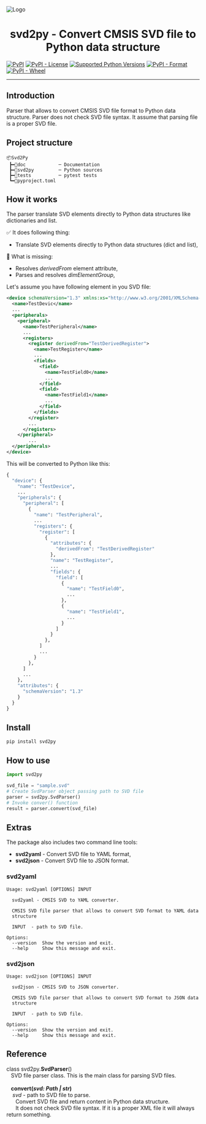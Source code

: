![Logo](https://raw.githubusercontent.com/gembcior/svd2py/main/doc/logo.svg)

<h1 align="center">svd2py - Convert CMSIS SVD file to Python data structure</h1>

[![PyPI](https://img.shields.io/pypi/v/svd2py?label=svd2py)](https://pypi.org/project/svd2py/)
[![PyPI - License](https://img.shields.io/pypi/l/svd2py)](https://pypi.org/project/svd2py/)
[![Supported Python Versions](https://img.shields.io/pypi/pyversions/svd2py)](https://pypi.org/project/svd2py/)
[![PyPI - Format](https://img.shields.io/pypi/format/svd2py)](https://pypi.org/project/svd2py/)
[![PyPI - Wheel](https://img.shields.io/pypi/wheel/svd2py)](https://pypi.org/project/svd2py/)

---

## Introduction
Parser that allows to convert CMSIS SVD file format to Python data structure.
Parser does not check SVD file syntax. It assume that parsing file is a proper SVD file.

## Project structure
```
📦Svd2Py
 ┣━📂doc            ─ Documentation
 ┣━📂svd2py         ─ Python sources
 ┣━📂tests          ─ pytest tests
 ┗━📜pyproject.toml
```

## How it works
The parser translate SVD elements directly to Python data structures like dictionaries and list.

:white_check_mark: It does following thing:
 - Translate SVD elements directly to Python data structures (dict and list),

:no_entry_sign: What is missing:
 - Resolves *derivedFrom* element attribute,
 - Parses and resolves *dimElementGroup*,

Let's assume you have following element in you SVD file:
```xml
<device schemaVersion="1.3" xmlns:xs="http://www.w3.org/2001/XMLSchema-instance" xs:noNamespaceSchemaLocation="CMSIS-SVD.xsd">
  <name>TestDevic</name>
  ...
  <peripherals>
    <peripheral>
      <name>TestPeripheral</name>
      ...
      <registers>
        <register derivedFrom="TestDerivedRegister">
          <name>TestRegister</name>
          ...
          <fields>
            <field>
              <name>TestField0</name>
              ...
            </field>
            <field>
              <name>TestField1</name>
              ...
            </field>
          </fields>
        </register>
        ...
      </registers>
    </peripheral>
        ...
  </peripherals>
</device>
```

This will be converted to Python like this:
```python
{
  "device": {
    "name": "TestDevice",
    ...
    "peripherals": {
      "peripheral": [
        {
          "name": "TestPeripheral",
          ...
          "registers": {
            "register": [
              {
                "attributes": {
                  "derivedFrom": "TestDerivedRegister"
                },
                "name": "TestRegister",
                ...
                "fields": {
                  "field": [
                    {
                      "name": "TestField0",
                      ...
                    },
                    {
                      "name": "TestField1",
                      ...
                    }
                  ]
                }
              },
            ]
            ...
          }
        },
      ]
      ...
    },
    "attributes": {
      "schemaVersion": "1.3"
    }
  }
}
```

## Install
``` shell
pip install svd2py
```

## How to use
```python
import svd2py

svd_file = "sample.svd"
# Create SvdParser object passing path to SVD file
parser = svd2py.SvdParser()
# Invoke conver() function
result = parser.convert(svd_file)
```

## Extras
The package also includes two command line tools:
 - **svd2yaml** - Convert SVD file to YAML format,
 - **svd2json** - Convert SVD file to JSON format.

### svd2yaml
``` shell
Usage: svd2yaml [OPTIONS] INPUT

  svd2yaml - CMSIS SVD to YAML converter.

  CMSIS SVD file parser that allows to convert SVD format to YAML data
  structure

  INPUT  - path to SVD file.

Options:
  --version  Show the version and exit.
  --help     Show this message and exit.
```

### svd2json
``` shell
Usage: svd2json [OPTIONS] INPUT

  svd2json - CMSIS SVD to JSON converter.

  CMSIS SVD file parser that allows to convert SVD format to JSON data
  structure

  INPUT  - path to SVD file.

Options:
  --version  Show the version and exit.
  --help     Show this message and exit.

```

## Reference
class svd2py.**SvdParser**()<br>
&nbsp;&nbsp;&nbsp;SVD file parser class. This is the main class for parsing SVD files.<br><br>
&nbsp;&nbsp;&nbsp;**convert(*svd: Path | str*)**<br>
&nbsp;&nbsp;&nbsp;&nbsp;*svd* - path to SVD file to parse.<br>
&nbsp;&nbsp;&nbsp;&nbsp;&nbsp;&nbsp;Convert SVD file and return content in Python data structure.<br>
&nbsp;&nbsp;&nbsp;&nbsp;&nbsp;&nbsp;It does not check SVD file syntax. If it is a proper XML file it will always return something.
